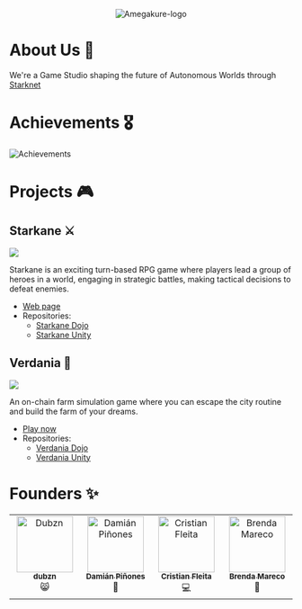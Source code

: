 <div align="center">

  ![Amegakure-logo](https://github.com/amegakure-studio/.github/assets/58611754/6282981f-cd18-484b-b9af-ab0142fd9396)

</div>

<h1>About Us 🚀</h1>
<div>
We're a Game Studio shaping the future of Autonomous Worlds through <a href="https://twitter.com/Starknet">Starknet</a>
</div>

<h1>Achievements 🎖️</h1>
<div>

![Achievements](https://github.com/amegakure-studio/.github/assets/58611754/e3177ba0-75d2-4413-9e0f-44f901fa16ab)

</div>

  <h1>Projects 🎮</h1>
  <div>
      <h2>Starkane ⚔️</h2>
      <div style="text-align: center;">
        <img src="https://github.com/amegakure-studio/.github/assets/87950451/94c3e6d9-1409-4199-b2cf-7bc609d933eb" style="display: block; margin: 0 auto;">
    </div>
      <p>Starkane is an exciting turn-based RPG game where players lead a group of heroes in a world,
        engaging in strategic battles, making tactical decisions to defeat enemies.
      </p>
      <ul>
        <li><a href="https://starkane.xyz">Web page</a></li>
        <li>Repositories:
          <ul>
            <li><a href="https://github.com/amegakure-studio/starkane">Starkane Dojo</a></li>
            <li><a href="https://github.com/amegakure-studio/starkane-unity">Starkane Unity</a></li>
          </ul>
        </li>
      </ul>
      <h2>Verdania 🌿</h2>
      <div style="text-align: center;">
        <img src="https://github.com/amegakure-studio/.github/assets/87950451/abd28a08-c874-4710-8c64-aae51e86c88c" style="display: block; margin: 0 auto;">
    </div>
      <p>An on-chain farm simulation game where you can escape the city routine and build the farm of your dreams. 
      </p>
      <ul>
        <li><a href="http://verdania.xyz:9887">Play now</a></li>
        <li>Repositories:
          <ul>
            <li><a href="https://github.com/amegakure-studio/verdania-cairo">Verdania Dojo</a></li>
            <li><a href="https://github.com/amegakure-studio/verdania-unity">Verdania Unity</a></li>
          </ul>
        </li>
      </ul>
  </div>

<h1>Founders ✨</h1>
<table>
  <tbody>
    <tr>
    <td align="center" valign="top" width="14.28%"><a href="https://github.com/dubzn"><img src="https://avatars.githubusercontent.com/u/58611754?s=400&u=cdb4e29d9ac5bc41e7ee171375e8cd10fe8c3c24&v=4" width="100px;" alt="Dubzn"/><br /><sub><b>dubzn</b></sub></a><br />😸</a></td>
      <td align="center" valign="top" width="14.28%"><a href="https://github.com/dpinones"><img src="https://avatars.githubusercontent.com/u/30808181?v=4" width="100px;" alt="Damián Piñones"/><br /><sub><b>Damián Piñones</b></sub></a><br />🤠</a></td>
      <td align="center" valign="top" width="14.28%"><a href="https://github.com/cristianFleita"><img src="https://avatars.githubusercontent.com/u/87950451?v=4" width="100px;" alt="Cristian Fleita"/><br /><sub><b>Cristian Fleita</b></sub></a><br />💻</a></td>
      <td align="center" valign="top" width="14.28%"><a href="https://github.com/brendaamareco"><img src="https://avatars.githubusercontent.com/u/107716199?v=4" width="100px;" alt="Brenda Mareco"/><br /><sub><b>Brenda Mareco</b></sub></a><br />🎨</a></td>
    </tr>
</tbody>
</table>
